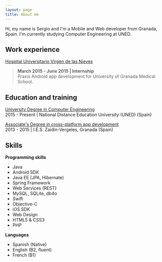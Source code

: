 ```yaml
---
layout: page
title: About me
---
```


Hi, my name is Sergio and I'm a Mobile and Web developer from Granada, Spain. I'm currently studying Computer Engineering at UNED.

## Work experience

[Hospital Universitario Virgen de las Nieves](http://www.hospitalgranada.es/normopraxis/)

> <strong>March 2015 - June 2015 | Internship </strong><br> Praxis Android app development for University of Granada Medical School.

## Education and training

[University Degree in Computer Engineering](https://portal.uned.es/portal/page?_pageid=93,22985816&_dad=portal&_schema=PORTAL)
<br>2015 - Present | National Distance Education University (UNED) (Spain)

[Associate's Degree in cross-platform app development](http://www.ieszaidinvergeles.org/)
<br>2013 - 2015 | I.E.S. Zaidín-Vergeles, Granada (Spain)

## Skills

<strong>Programming skills</strong><br>
<ul>
    <li>Java</li>
    <li>Android SDK</li>
    <li>Java EE (JPA, Hibernate)</li>
    <li>Spring Framework</li>
    <li>Web Services (REST)</li>
    <li>MySQL, SQLite, db4o</li>
    <li>Swift</li>
    <li>Objective-C</li>
    <li>iOS SDK</li>
    <li>Web Design</li>
    <li>HTML5 &amp; CSS3</li>
    <li>PHP</li>
</ul>

<strong>Languages</strong><br>
<ul>
    <li>Spanish (Native)</li>
    <li>English (B2, fluent)</li>
    <li>French (B1)</li>
</ul>
